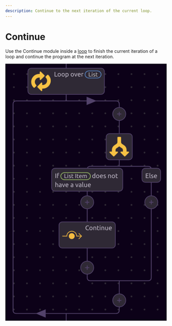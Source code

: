 ```yaml
---
description: Continue to the next iteration of the current loop.
---
```


# Continue

Use the Continue module inside a [loop](./) to finish the current iteration of a loop and continue the program at the next iteration.

![Example use of Continue module](../../../.gitbook/assets/screen-shot-2019-07-16-at-9.57.55-am.png)

